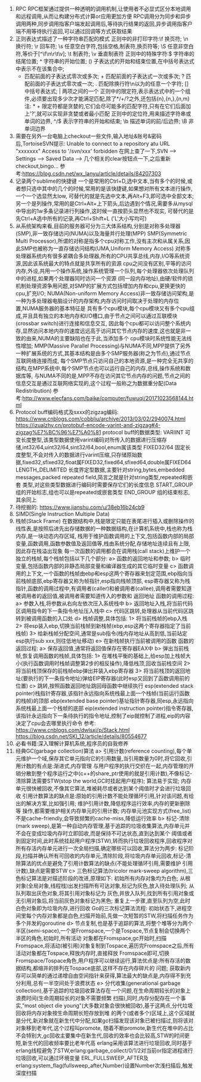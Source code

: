 1. RPC
   RPC框架通过提供一种透明的调用机制,让使用者不必显式区分本地调用和远程调用,从而让构建分布式计算or应用更加方便
   RPC调用分为同步和异步调用两种,同步调用指客户端发起调用后,等待执行结果的返回,异步调用指客户端不用等待执行返回,可以通过回调等方式获取结果
2. 正则表达式描述了一种字符串匹配的模式
   正则中的非打印字符:\f 换页符; \n 换行符; \r 回车符; \s 任意空白字符,包括空格,制表符,换页符等; \S 任意非空白符,等价于[^\f\n\r\t\v];
   \t 制表符; \v 垂直制表符
   正则中的特殊字符:$ 字符串的结尾位置; ^ 字符串的开始位置; () 子表达式的开始和结束位置,在中括号表达式中表示不在该集合中;
   * 匹配前面的子表达式零次或多次; + 匹配前面的子表达式一次或多次; ? 匹配前面的子表达式零次或一次; . 匹配除换行符\n以为的任意一个字符; 
   [] 中括号表达式; | 两项之间的一个
   正则中的限定符,表示表达式中的一个组件,必须要出现多少次才能满足匹配,除了*/+/?之外,还包括{n},{n,},{n,m}
   注: * + 限定符都是贪婪的,它们会尽可能多的匹配字符,只有在它们后面加上'?',就可以实现非贪婪或者最小匹配
   正则中的定位符,用来描述字符串或单词的边界, ^/$ 表示字符串的开始和结束; \b 描述单词的前/后边界; \B 非单词边界
3. 需要在另外一台电脑上checkout一些文件,输入地址&账号&密码后,TortoiseSVN提示:
   Unable to connect to a repository atu URL "xxxxxxx" Access to '/svn/xxx' forbidden
   在网上查了一下,SVN --> Settings --> Saved Data --> 几个相关的clear按钮点一下,之后重新checkout,bingo...
   参考:https://blog.csdn.net/wx_lanyu/article/details/84207303
4. 记录两个sublime的快捷键
    一个是常用的Ctrl+D,选中文本,当有多个的时候,或者想只选中其中的几个的时候,常用的是该快捷键,如果想对所有文本进行操作,一个一个选显然太low,
    可替代的就是先选中文本,再Alt+F3,即可选中全部文本;
    另一个是列操作,常用的是Ctrl+Alt+上下箭头,后边遇到个情况,需要多从mysql中导出的1w多条记录进行列操作,这时候一直按箭头显然也不现实,
    可替代的是先Ctrl+A选中所有的记录,再Ctrl+Shift+L ('L'大小写均可)
5. 从系统架构来看,目前的服务器可分为三大体系结构,分别是对称多处理器(SMP),非一致存储访问(NUMA)以及海量并行处理(MPP)
   SMP(Symmetric Multi Processor),所谓的对称是指多个cpu对称工作,没有主次和从属关系,因此SMP也被称为一直存储访问结构(UMA,Uniform Memory Access)
   对称多处理器系统内有很多紧耦合多处理器,所有的CPU共享总线,内存,I/O等系统资源,因此该系统最大的特点就是共享所有的资源
   cpu之间没有区别,平等的访问内存,外设,共用一个操作系统,操作系统管理一个队列,每个处理器依次处理队列中的进程,如果两个处理器同时访问一个资源
   (同一段内存地址),由硬/软件的锁机制处理资源争用问题,对SMP的扩展方式包括增加内存和cpu,更换更快的cpu,扩充I/O;
   NUMA(Non-uniform Memory Access)非一致存储访问架构,是一种为多处理器电脑设计的内存架构,内存访问时间取决于处理的内存位置,NUMA服务器的基本特征是
   具有多个cpu模块,每个cpu模块又有多个cpu组成,并且具有独立的本地内存和I/O槽口,由于节点之间可以通过互联模块(crossbar switch)进行连接和信息交互,
   因此每个cpu都可以访问整个系统内存,显然访问本地内存的速度远远高于访问其它节点内存的速度,这也就是非一致的由来,NUMA的主要缺陷也在于此,当添加多个
   cpu模块时系统性能无法线性增加;
   MMP(Massive Parallel Processing)与NUMA不同,MPP提供了另外一种扩展系统的方式,其基本结构是由多个SMP服务器(称之为节点),通过节点互联网络连接而成,
   每个SMP节点只访问自己的本地资源,是一种完全无共享的结构,在MPP系统中,每个SMP节点也可以运行自己的内存,总线,操作系统和数据库等,
   与NUMA不同的是,MPP不存在访问其它节点内存的问题,节点之间的信息交互是通过互联网络实现的,这个过程一般称之为数据重分配(Data Redistribution)
   参考:http://www.elecfans.com/baike/computer/fuwuqi/20171023568144.html
6. Protocol buff编码格式及sxxx的zigzag编码:
   https://www.cnblogs.com/cobbliu/archive/2013/03/02/2940074.html
   https://izualzhy.cn/protobuf-encode-varint-and-zigzag#4-zigzag%E7%BC%96%E7%A0%81
   protocol buff的数据类型:
   VARIINT 可变长度整型,该类型数据使用varint编码对所传入的数据进行压缩存储,int32/64,uint32/64,sint32/64,bool,enum属该类型
   FIXED32/64 固定长度整型,不会对传入的数据进行varint压缩,只存储原始数据,fixed32,sfixed32,float属FIXED32,fixed64,sfixed64,double属FIXED64
   LENGTH_DELIMITED 长度界定型数据,主要针对string,bytes,embedded messages,packed repeated field,简言之就是针对string类型,repeated和嵌套
   类型,对这些类型数据进行编码时需要保存它们的长度信息
   START_GROUP 组的开始标志,组也可以是repeated或嵌套类型
   END_GROUP 组的结束标志,其余同上
7. 待挖掘的: https://www.jianshu.com/u/38eb16b24cb9 
8. SIMD(Single Instruction Multiple Data)
9. 栈帧(Stack Frame)
    在数据结构中,栈是限定只能在表尾进行插入或删除操作的线性表,是按照后进先出存储数据的一种数据结构,在计算机系统中,栈也称为栈内存,是一块动态内存区域,
    栈用于维护函数调用的上下文,包括函数内部的局部变量,函数调用,函数参数值及返回值等,栈由系统分配,存储地址连续且有上限,因此存在栈溢出现象
    每一次函数的调用都会在调用栈(call stack)上维护一个独立的栈帧,每个栈帧包括以下几个部分:
    a> 函数的返回地址和参数;
    b> 临时变量,包括函数内部的非静态局部变量和编译器生成的其它临时变量
    c> 函数调用的上下文,一个函数的栈帧由ebp和esp这两个寄存器来划定范围,ebp指向当前栈帧底部,ebp寄存器又称为帧指针,esp指向栈帧顶部,
       esp寄存器又称为栈指针,函数的调用过程中,有调用者(caller)和被调用者(callee),调用者需要知道被调用者的返回值,被调用者需要知道传入的参数和
       返回地址
    函数的调用过程:
    a> 参数入栈,将参数从右向左依次压入系统栈中
    b> 返回地址入栈,将当前代码区调用指令的下一条指令地址压入栈中
    c> 代码区跳转,处理器从当前代码区跳转到被调用函数的入口处
    d> 栈帧调整,具体包括:
        1> 将当前栈帧的ebp入栈
        2> 将esp装入ebp,切换当前栈帧到新栈帧(ebp,esp这两个寄存器指定了当前栈帧)
        3> 给新栈帧分配空间,通常是sub指令(栈内存地址从高到低,当前站定esp执行sub xxx,则往低地址移动)
    e> 在新栈帧执行当前被调用的函数
    函数的返回过程:
    a> 保存返回值,通常将返回值保存在寄存器EAX中
    b> 弹出当前栈帧,恢复调用函数的栈帧,具体包括:
        1> 在堆栈平衡的基础上,给esp加上栈帧大小(执行函数调用时栈帧调整第2步的相反操作),降低栈顶,回收当前栈空间
        2> 将当前栈顶保存的前栈帧ebp弹出并装入ebp寄存器
        3> 将当前栈顶的返回地址(要执行的下一条指令地址)弹给EIP寄存器(此时esp又回到了函数调用前的位置)
    c> 跳转,按照函数返回地址跳回母函数中继续执行
    esp(extended stack pointer)栈指针寄存器,该指针永远指向系统栈最上面一个栈帧(当前运行函数的栈帧)的顶部
    ebp(extended base pointer)基址指针寄存器,同esp,永远指向系统栈最上面一个栈帧的底部
    eip(extended instruction pointer)指令寄存器,该指针永远指向下一条待执行的指令地址,控制了eip就控制了进程,eip的内容决定了cpu会去哪里执行命令
    参考:
      https://www.cnblogs.com/dwlsxj/p/Stack.html
      https://blog.csdn.net/SKI_12/article/details/80554677
10. 必看书籍:深入理解计算机系统,程序员的自我修养
11. 经典GC(garbage collection)算法
    a> 引用计数(reference counting),每个单元维护一个域,保存其它单元指向它的引用数量,当引用数量为0时,将它回收,引用计数的有点是:渐进式,内存管理
       与用户程序的执行交织在一起,内存管理的开销分散到整个程序运行之中(c++的share_ptr使用的就是引用计数),不像标记-清除算法需要STW(stop the 
       world,GC时挂起用户程序); 算法易于实现; 内存单元很快被回收,不像其它算法,堆被耗尽或者达到某个阈值时才会进行垃圾回收
       引用计数算法的缺点是:原始的引用计数不能处理循环引用,针对该问题,有给出的解决方案,比如强引用; 维护引用计数,降低程序运行效率,内存的更新删除等
       操作,都需要维护相关内存单元的引用计数; 内存单元池实现方式(free_list)不是cache-friendly,会导致频繁的cache-miss,降低运行效率
    b> 标记-清除(mark sweep),是第一种自动内存管理,基于追踪的垃圾收集算法,内存单元并不会在变成垃圾内存时立即回收,而是保持不可达状态,直到达到某个
       阈值或者到固定时间,此时系统挂起用户程序(STW),转而执行垃圾回收程序,回收程序对所有存活内存单元进行一次全局扫描,确定哪些可以回收,算法分为两步:
       标记阶段,扫描并确认所有可回收的内存单元,清除阶段,将垃圾内存单元回收,标记-清除算法的优点是避免了引用计数算法的缺点(不能处理循环引用,需要维护
       引用计数),缺点是需要STW
    c> 三色标记算法(tricolor mark-sweep algorithm),三色标记算法是对描述阶段的改进,原理如下:
       初始所有内存对象均为白色; 从根对象(全局对象,线程栈)出发扫描所有可达对象,标记为灰色,放入待处理队列; 从队列取出灰色对象,将其引用对象标记为
       灰色,并放入队列,找到所有引用对象或无引用对象后,将当前灰色对象标记为黑色; 重复上一步骤,直至队列为空,此时白色对象即为垃圾内存,进行回收
       Go的三次标记算法流程:
       初始状态下,进程空间里每个内存对象都是白色,扫描开始前,先做一次短暂的STW,将扫描任务作为多个并发的goroutine
    d> 节点复制,也是基于追踪的算法,将整个堆等分为两个半区(semi-space),一个是Fromspace,一个是Tospace,节点复制会切换两个半区的角色,初始时,所有活动
       对象都在Fromspace,gc开始时,扫描Fromspace,将活动(被引用)对象复制到Tospace,遍历完Fromspace之后,所有活动对象都在Tospace,释放内存时,直接释放
       Fromspace即可,切换Fromspace/Tospace角色,用户程序可以继续运行,算法优点是:所有存活的数据结构,都缩并的排列在Tospace底部,这样不存在内存碎片的
       问题; 获取新内存可以简单的通过递增自由空间指针来获得,算法最大的缺点是,内存得不到充分利用,总有一半空间处于浪费状态 
    e> 分代收集(generational garbage collection),基于追踪的垃圾回收算法存在一个问题,在生命周期较长的对象上浪费时间(生命周期较长的对象不需要频繁
       扫描),同时,内存分配存在一个事实,"most object die young"(大多数对象会很快被回收),基于这两点,分代垃圾回收将内存对象按生命周期长短存放到堆
       的两个(或者多个)区域上,这个区域就是分代,新对象就在新生代中分配,如果gc扫描发现该对象已被扫描过,则将该对对象移到老年代,这个过程叫promote,
       随着不断promote,新生代在堆中的占比不会特别大,gc回收主要集中在新生代,回收的效率也会比较高,STW的时间更短,新生代的回收频率要比老年代高
       erlang采用该算法进行垃圾回收,同时基于erlang线程避免了STW,erlang:garbage_collect/0/1/2对当前or指定进程进行垃圾回收,可以通过环境变量
       ERL_FULLSWEEP_AFTER及erlang:system_flag(fullsweep_after,Number)设置Number次浅扫描后,触发深度扫描
